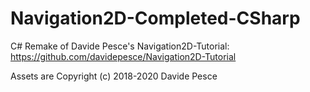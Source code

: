 # Navigation2D-Completed-CSharp
C# Remake of Davide Pesce's Navigation2D-Tutorial: https://github.com/davidepesce/Navigation2D-Tutorial

Assets are Copyright (c) 2018-2020 Davide Pesce
